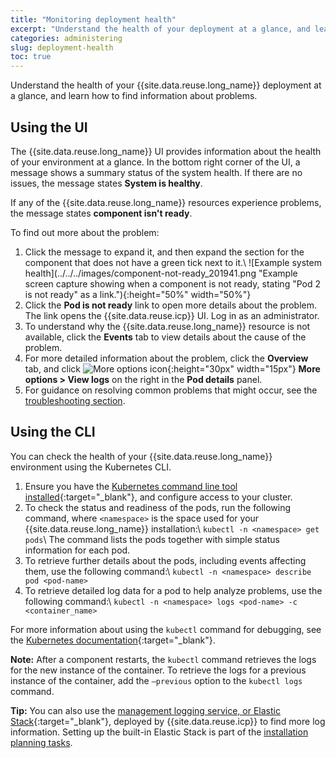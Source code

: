 ```yaml
---
title: "Monitoring deployment health"
excerpt: "Understand the health of your deployment at a glance, and learn how to find information about problems."
categories: administering
slug: deployment-health
toc: true
---
```


Understand the health of your {{site.data.reuse.long_name}} deployment at a glance, and learn how to find information about problems.

## Using the UI

The {{site.data.reuse.long_name}} UI provides information about the health of your environment at a glance. In the bottom right corner of the UI, a message shows a summary status of the system health. If there are no issues, the message states **System is healthy**.

If any of the {{site.data.reuse.long_name}} resources experience problems, the message states **component isn't ready**.

To find out more about the problem:

1. Click the message to expand it, and then expand the section for the component that does not have a green tick next to it.\\
   ![Example system health](../../../images/component-not-ready_201941.png "Example screen capture showing when a component is not ready, stating "Pod 2 is not ready" as a link."){:height="50%" width="50%"}
2. Click the **Pod is not ready** link to open more details about the problem. The link opens the {{site.data.reuse.icp}} UI. Log in as an administrator.
3. To understand why the {{site.data.reuse.long_name}} resource is not available, click the **Events** tab to view details about the cause of the problem.
4. For more detailed information about the problem, click the **Overview** tab, and click ![More options icon](../../../images/more_options.png "Three vertical dots for the more options icon at end of each row."){:height="30px" width="15px"} **More options > View logs** on the right in the **Pod details** panel.
5. For guidance on resolving common problems that might occur, see the [troubleshooting section](../../troubleshooting/intro/).

## Using the CLI

You can check the health of your {{site.data.reuse.long_name}} environment using the Kubernetes CLI.

1. Ensure you have the [Kubernetes command line tool installed](https://www.ibm.com/support/knowledgecenter/SSBS6K_3.2.1/manage_cluster/cfc_cli.html){:target="_blank"}, and configure access to your cluster.
2. To check the status and readiness of the pods, run the following command, where `<namespace>` is the space used for your {{site.data.reuse.long_name}} installation:\\
   `kubectl -n <namespace> get pods`\\
   The command lists the pods together with simple status information for each pod.
3. To retrieve further details about the pods, including events affecting them, use the following command:\\
   `kubectl -n <namespace> describe pod <pod-name>`
4. To retrieve detailed log data for a pod to help analyze problems, use the following command:\\
   `kubectl -n <namespace> logs <pod-name> -c <container_name>`

For more information about using the `kubectl` command for debugging, see the [Kubernetes documentation](https://kubernetes.io/docs/tasks/debug-application-cluster/debug-application-introspection/#using-kubectl-describe-pod-to-fetch-details-about-pod){:target="_blank"}.

**Note:** After a component restarts, the `kubectl` command retrieves the logs for the new instance of the container. To retrieve the logs for a previous instance of the container, add the `–previous` option to the `kubectl logs` command.

**Tip:** You can also use the [management logging service, or Elastic Stack](https://www.ibm.com/support/knowledgecenter/SSBS6K_3.2.1/manage_metrics/logging_elk.html){:target="_blank"}, deployed by {{site.data.reuse.icp}} to find more log information. Setting up the built-in Elastic Stack is part of the [installation planning tasks](../../installing/planning/#logging).
